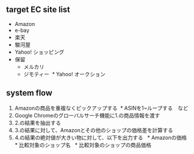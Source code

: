 ## target EC site list
* Amazon
* e-bay
* 楽天
* 駿河屋
* Yahoo! ショッピング
* 保留
  * メルカリ
  * ジモティー
  * Yahoo! オークション
  
## system flow
1. Amazonの商品を重複なくピックアップする
  * ASINを1~ループする　など
1. Google Chromeのグローバルサーチ機能に1.の商品情報を渡す
1. 2.の結果を抽出する
1. 3.の結果に対して、Amazonとその他のショップの価格差を計算する
1. 4.の結果の絶対値が大きい物に対して、以下を出力する
    * Amazonの価格
    * 比較対象のショップ名
    * 比較対象のショップの商品価格
